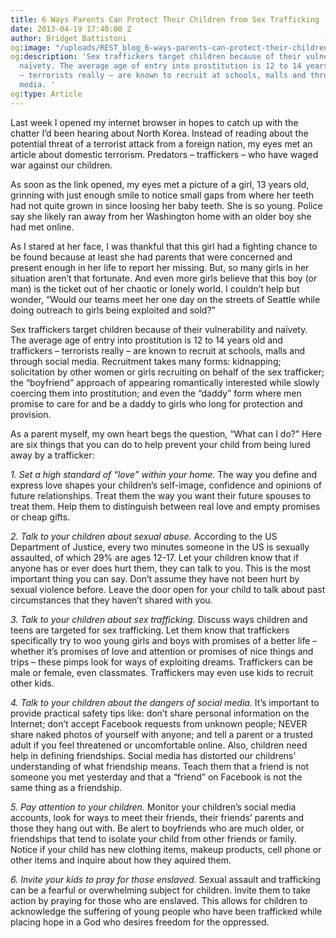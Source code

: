 ```yaml
---
title: 6 Ways Parents Can Protect Their Children from Sex Trafficking
date: 2013-04-19 17:40:00 Z
author: Bridget Battistoni
og:image: "/uploads/REST_blog_6-ways-parents-can-protect-their-children-from-sex-trafficking.jpg"
og:description: 'Sex traffickers target children because of their vulnerability and
  naïvety. The average age of entry into prostitution is 12 to 14 years old and traffickers
  – terrorists really – are known to recruit at schools, malls and through social
  media. '
og:type: Article
---
```


Last week I opened my internet browser in hopes to catch up with the chatter I’d been hearing about North Korea. Instead of reading about the potential threat of a terrorist attack from a foreign nation, my eyes met an article about domestic terrorism. Predators – traffickers – who have waged war against our children.

As soon as the link opened, my eyes met a picture of a girI, 13 years old, grinning with just enough smile to notice small gaps from where her teeth had not quite grown in since loosing her baby teeth. She is so young. Police say she likely ran away from her Washington home with an older boy she had met online.

As I stared at her face, I was thankful that this girl had a fighting chance to be found because at least she had parents that were concerned and present enough in her life to report her missing. But, so many girls in her situation aren’t that fortunate. And even more girls believe that this boy (or man) is the ticket out of her chaotic or lonely world. I couldn’t help but wonder, “Would our teams meet her one day on the streets of Seattle while doing outreach to girls being exploited and sold?”

Sex traffickers target children because of their vulnerability and naïvety. The average age of entry into prostitution is 12 to 14 years old and traffickers – terrorists really – are known to recruit at schools, malls and through social media. Recruitment takes many forms: kidnapping; solicitation by other women or girls recruiting on behalf of the sex trafficker; the “boyfriend” approach of appearing romantically interested while slowly coercing them into prostitution; and even the “daddy” form where men promise to care for and be a daddy to girls who long for protection and provision.

As a parent myself, my own heart begs the question, “What can I do?” Here are six things that you can do to help prevent your child from being lured away by a trafficker:

_1. Set a high standard of “love” within your home._ The way you define and express love shapes your children’s self-image, confidence and opinions of future relationships. Treat them the way you want their future spouses to treat them. Help them to distinguish between real love and empty promises or cheap gifts.

_2. Talk to your children about sexual abuse._ According to the US Department of Justice, every two minutes someone in the US is sexually assaulted, of which 29% are ages 12-17. Let your children know that if anyone has or ever does hurt them, they can talk to you. This is the most important thing you can say. Don’t assume they have not been hurt by sexual violence before. Leave the door open for your child to talk about past circumstances that they haven’t shared with you.

_3. Talk to your children about sex trafficking._ Discuss ways children and teens are targeted for sex trafficking. Let them know that traffickers specifically try to woo young girls and boys with promises of a better life – whether it’s promises of love and attention or promises of nice things and trips – these pimps look for ways of exploiting dreams. Traffickers can be male or female, even classmates. Traffickers may even use kids to recruit other kids.

_4. Talk to your children about the dangers of social media._ It’s important to provide practical safety tips like: don’t share personal information on the Internet; don’t accept Facebook requests from unknown people; NEVER share naked photos of yourself with anyone; and tell a parent or a trusted adult if you feel threatened or uncomfortable online. Also, children need help in defining friendships. Social media has distorted our childrens’ understanding of what friendship means. Teach them that a friend is not someone you met yesterday and that a “friend” on Facebook is not the same thing as a friendship.

_5. Pay attention to your children._ Monitor your children’s social media accounts, look for ways to meet their friends, their friends’ parents and those they hang out with. Be alert to boyfriends who are much older, or friendships that tend to isolate your child from other friends or family. Notice if your child has new clothing items, makeup products, cell phone or other items and inquire about how they aquired them.

_6. Invite your kids to pray for those enslaved._ Sexual assault and trafficking can be a fearful or overwhelming subject for children. Invite them to take action by praying for those who are enslaved. This allows for children to acknowledge the suffering of young people who have been trafficked while placing hope in a God who desires freedom for the oppressed.

